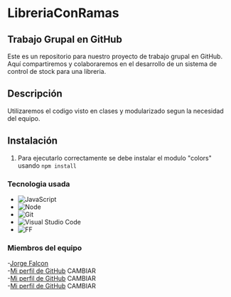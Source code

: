 # LibreriaConRamas

## Trabajo Grupal en GitHub

Este es un repositorio para nuestro proyecto de trabajo grupal en GitHub. Aquí compartiremos y colaboraremos en el desarrollo de un sistema de control de stock para una libreria.

## Descripción

Utilizaremos el codigo visto en clases y modularizado segun la necesidad del equipo.

## Instalación

1. Para ejecutarlo correctamente se debe instalar el modulo "colors" usando
``npm install``


### Tecnologia usada
- ![JavaScript](https://img.shields.io/badge/JavaScript-<Latest>-yellow)
- ![Node](https://img.shields.io/badge/Node-<Latest>-green)
- ![Git](https://img.shields.io/badge/Git-<Latest>-orange)
- ![Visual Studio Code](https://img.shields.io/badge/VS%20Code-<Latest>-blueviolet)
- ![FF](https://img.shields.io/badge/Fundación-<Formar>-blue)


### Miembros del equipo
-[Jorge Falcon](https://github.com/Luckyjorge)  
-[Mi perfil de GitHub](https://github.com/nombre-usuario) CAMBIAR  
-[Mi perfil de GitHub](https://github.com/nombre-usuario) CAMBIAR  
-[Mi perfil de GitHub](https://github.com/nombre-usuario) CAMBIAR

